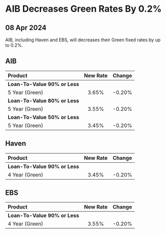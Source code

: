 # AIB Decreases Green Rates By 0.2%

## 08 Apr 2024


AIB, including Haven and EBS, will decreases their Green fixed rates by up to 0.2%.


## AIB

| Product | New Rate | Change |
| :--- | :----: | :----: |
| **Loan-To-Value 90% or Less** | | |
| 5 Year (Green) | 3.65% | -0.20% |
| **Loan-To-Value 80% or Less** | | |
| 5 Year (Green) | 3.55% | -0.20% |
| **Loan-To-Value 50% or Less** | | |
| 5 Year (Green) | 3.45% | -0.20% |


## Haven

| Product | New Rate | Change |
| :--- | :----: | :----: |
| **Loan-To-Value 90% or Less** | | |
| 4 Year (Green) | 3.45% | -0.20% |

## EBS

| Product | New Rate | Change |
| :--- | :----: | :----: |
| **Loan-To-Value 90% or Less** | | |
| 4 Year (Green) | 3.55% | -0.20% |

